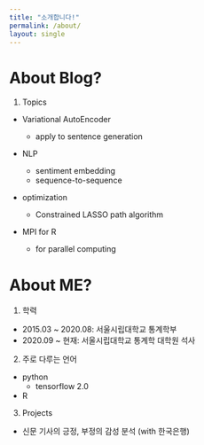 ```yaml
---
title: "소개합니다!"
permalink: /about/
layout: single
---
```


# About Blog?
1. Topics
  - Variational AutoEncoder
    + apply to sentence generation

  - NLP
    + sentiment embedding
    + sequence-to-sequence 
    
  - optimization
    + Constrained LASSO path algorithm
  
  - MPI for R
    + for parallel computing

# About ME?
1. 학력
  - 2015.03 ~ 2020.08: 서울시립대학교 통계학부
  - 2020.09 ~ 현재: 서울시립대학교 통계학 대학원 석사

2. 주로 다루는 언어
  - python
    + tensorflow 2.0
  - R

3. Projects
  - 신문 기사의 긍정, 부정의 감성 분석 (with 한국은행)
